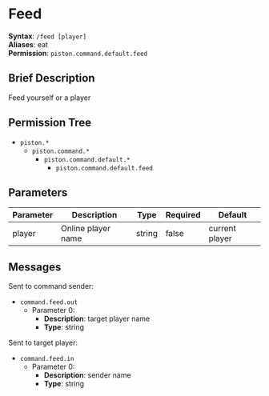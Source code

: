 # Feed
**Syntax**: `/feed [player]` \
**Aliases**: eat \
**Permission**: `piston.command.default.feed`

## Brief Description
Feed yourself or a player

## Permission Tree
- `piston.*`
  - `piston.command.*`
    - `piston.command.default.*`
      - `piston.command.default.feed`

## Parameters
| Parameter  | Description         | Type        | Required | Default            |
| ---------- | ------------------- | ----------- | -------- | ------------------ |
| player     | Online player name  | string      | false    | current player     |

## Messages
Sent to command sender:
* `command.feed.out`
  * Parameter 0: 
    * **Description**: target player name
    * **Type**: string
    
Sent to target player:
* `command.feed.in`
  * Parameter 0: 
    * **Description**: sender name
    * **Type**: string